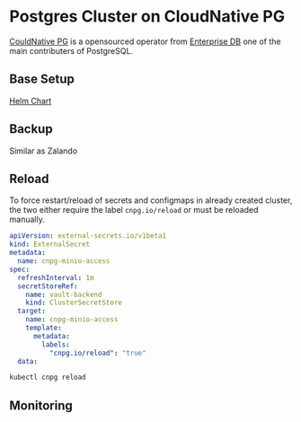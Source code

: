 # Postgres Cluster on CloudNative PG

[CouldNative PG](https://cloudnative-pg.io) is a opensourced operator from
[Enterprise DB](https://www.enterprisedb.com) one of the main contributers of
PostgreSQL.


## Base Setup

[Helm Chart](https://github.com/cloudnative-pg/charts/tree/main/charts/cloudnative-pg)


## Backup

Similar as Zalando


## Reload

To force restart/reload of secrets and configmaps in already created cluster,
the two either require the label `cnpg.io/reload` or must be reloaded manually.

```yaml title="example with external secret"
apiVersion: external-secrets.io/v1beta1
kind: ExternalSecret
metadata:
  name: cnpg-minio-access
spec:
  refreshInterval: 1m
  secretStoreRef:
    name: vault-backend
    kind: ClusterSecretStore
  target:
    name: cnpg-minio-access
    template:
      metadata:
        labels:
          "cnpg.io/reload": "true"
  data:

```

```bash
kubectl cnpg reload
```


## Monitoring



